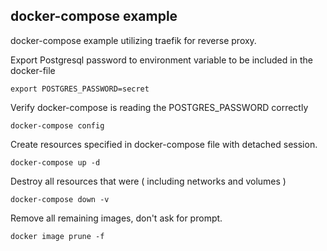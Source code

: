 ## docker-compose example
docker-compose example utilizing traefik for reverse proxy.


Export Postgresql password to environment variable to be included in the docker-file
```
export POSTGRES_PASSWORD=secret
```

Verify docker-compose is reading the POSTGRES_PASSWORD correctly
```
docker-compose config
```

Create resources specified in docker-compose file with detached session.
```
docker-compose up -d
```

Destroy all resources that were ( including networks and volumes )
```
docker-compose down -v
```

Remove all remaining images, don't ask for prompt.
```
docker image prune -f
```
